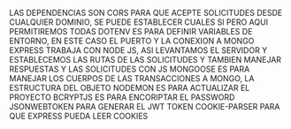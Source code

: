 LAS DEPENDENCIAS SON
CORS PARA QUE ACEPTE SOLICITUDES DESDE CUALQUIER DOMINIO, SE PUEDE ESTABLECER CUALES SI PERO AQUI PERMITIREMOS TODAS
DOTENV ES PARA DEFINIR VARIABLES DE ENTORNO, EN ESTE CASO EL PUERTO Y LA CONEXION A MONGO
EXPRESS TRABAJA CON NODE JS, ASI LEVANTAMOS EL SERVIDOR Y ESTABLECEMOS LAS RUTAS DE LAS SOLICITUDES Y TAMBIEN MANEJAR RESPUESTAS Y LAS SOLICITUDES CON JS
MONGOOSE ES PARA MANEJAR LOS CUERPOS DE LAS TRANSACCIONES A MONGO, LA ESTRUCTURA DEL OBJETO
NODEMON ES PARA ACTUALIZAR EL PROYECTO
BCRYPTJS ES PARA ENCORIPTAR EL PASSWORD
JSONWEBTOKEN PARA GENERAR EL JWT TOKEN
COOKIE-PARSER PARA QUE EXPRESS PUEDA LEER COOKIES
